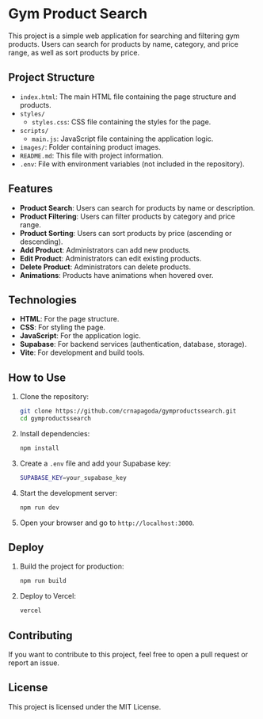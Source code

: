 # Gym Product Search

This project is a simple web application for searching and filtering gym products. Users can search for products by name, category, and price range, as well as sort products by price.

## Project Structure

- `index.html`: The main HTML file containing the page structure and products.
- `styles/`
  - `styles.css`: CSS file containing the styles for the page.
- `scripts/`
  - `main.js`: JavaScript file containing the application logic.
- `images/`: Folder containing product images.
- `README.md`: This file with project information.
- `.env`: File with environment variables (not included in the repository).

## Features

- **Product Search**: Users can search for products by name or description.
- **Product Filtering**: Users can filter products by category and price range.
- **Product Sorting**: Users can sort products by price (ascending or descending).
- **Add Product**: Administrators can add new products.
- **Edit Product**: Administrators can edit existing products.
- **Delete Product**: Administrators can delete products.
- **Animations**: Products have animations when hovered over.

## Technologies

- **HTML**: For the page structure.
- **CSS**: For styling the page.
- **JavaScript**: For the application logic.
- **Supabase**: For backend services (authentication, database, storage).
- **Vite**: For development and build tools.

## How to Use

1. Clone the repository:
   ```sh
   git clone https://github.com/crnapagoda/gymproductssearch.git
   cd gymproductssearch
   ```

2. Install dependencies:
   ```sh
   npm install
   ```

3. Create a `.env` file and add your Supabase key:
   ```sh
   SUPABASE_KEY=your_supabase_key
   ```

4. Start the development server:
   ```sh
   npm run dev
   ```

5. Open your browser and go to `http://localhost:3000`.

## Deploy

1. Build the project for production:
   ```sh
   npm run build
   ```

2. Deploy to Vercel:
   ```sh
   vercel
   ```

## Contributing

If you want to contribute to this project, feel free to open a pull request or report an issue.

## License

This project is licensed under the MIT License.
